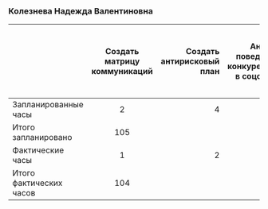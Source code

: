 ### Колезнева Надежда Валентиновна

|                         | Создать матрицу коммуникаций | Создать антирисковый план  | Анализ поведения конкурентов в соцсетях | Создание лендинга проекта  | Анализ библиотек для анимации и интерактивности  | Изучение создания шаблона на WP | Верстка блока "форма обратной связи" главной страницы  | Верстка футера  | Верстка страницы "Студия"  | Изучения технологии Docker  | Разработка лоадера для WP  | Коворкинг по разработке  | Помощь в управлении младшим менеджерам студии  | Ежедневные встречи команды  | Техническая дирекция проекта  | Разработка отчетной документации  | Разработка базы знаний студии  | Проведение и организация брейнштормов |
| ----------------------- |:----------------------------:| --------------------------:| ---------------------------------------:| --------------------------:| ------------------------------------------------:| -------------------------------:| ------------------------------------------------------:| ---------------:| --------------------------:| ---------------------------:| --------------------------:| ------------------------:| ----------------------------------------------:| ---------------------------:| -----------------------------:| ---------------------------------:| ------------------------------:| -------------------------------------:|
| Запланированные часы    | 2                            | 4                          | 4                                       | 2                          | 2                                                | 2                               | 4                                                      | 2               | 8                          | 6                           | 2                          | 8                        | 12                                             | 15                          | 10                            | 6                                 | 10                             | 6                                     |
| Итого запланировано     | 105                          |                            |                                         |                            |                                                  |                                 |                                                        |                 |                            |                             |                            |                          |                                                |                             |                               |                                   |                                |                                       |
| Фактические часы        | 1                            | 2                          | 4                                       | 2                          | 2                                                | 3                               | 4                                                      | 1               | 6                          | 8                           | 1.5                        | 10                       | 10                                             | 15                          | 10                            | 7.5                               | 8                              | 9                                     |
| Итого фактических часов | 104                          |                            |                                         |                            |                                                  |                                 |                                                        |                 |                            |                             |                            |                          |                                                |                             |                               |                                   |                                |                                       |
